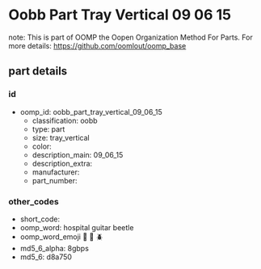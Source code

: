 # Oobb Part Tray Vertical 09 06 15  

note: This is part of OOMP the Oopen Organization Method For Parts. For more details: https://github.com/oomlout/oomp_base

##  part details





### id
* oomp_id: oobb_part_tray_vertical_09_06_15
  * classification: oobb
  * type: part
  * size: tray_vertical
  * color: 
  * description_main: 09_06_15
  * description_extra: 
  * manufacturer: 
  * part_number: 

### other_codes
* short_code: 
* oomp_word: hospital guitar beetle
* oomp_word_emoji :hospital: :guitar: :beetle:
* md5_6_alpha: 8gbps
* md5_6: d8a750